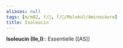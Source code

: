 ```yaml
---
aliases: null
tags: [m/m02, f/🧪, f/🧪/Molekül/Aminosäure]
title: Isoleucin
---
```

**Isoleucin (Ile,I)**:: Essentielle [[AS]]